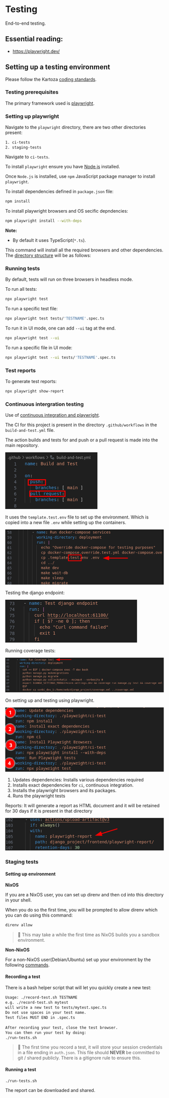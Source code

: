 # Testing

End-to-end testing.

## Essential reading:

* https://playwright.dev/

## Setting up a testing environment

Please follow the Kartoza [coding standards](https://kartoza.github.io/TheKartozaHandbook/development/conventions/coding_standards/#compliance).

### Testing prerequisites

The primary framework used is [playwright](https://playwright.dev/).

### Setting up playwright

Navigate to the `playwright` directory, there are two other directories present:
    
    1. ci-tests
    2. staging-tests

Navigate to `ci-tests`.

To install `playwright` ensure you have [Node.js](https://nodejs.org/en) installed.

Once `Node.js` is installed, use `npm` JavaScript package manager to install `playwright`.

To install dependencies defined in `package.json` file:

```bash
npm install
```

To install playwright browsers and OS secific depndencies:

```bash
npm playwright install --with-deps
```

**Note:**

- By default it uses TypeScript(`*.ts`).

This command will install all the required browsers and other dependencies. The [directory structure](https://playwright.dev/docs/intro#whats-installed) will be as follows:

### Running tests

By default, tests will run on three browsers in headless mode.

To run all tests:

```bash
npx playwright test
```

To run a specific test file:

```bash
npx playwright test tests/'TESTNAME'.spec.ts
```

To run it in UI mode, one can add `--ui` tag at the end.

```bash
npx playwright test --ui
```

To run a specific file in UI mode:

```bash
npx playwright test --ui tests/'TESTNAME'.spec.ts
```

### Test reports

To generate test reports:

```bash
npx playwright show-report
```

### Continuous intergration testing

Use of [continuous integration and playwright](https://playwright.dev/docs/ci-intro).

The CI  for this project is present in the directory `.github/workflows` in the `build-and-test.yml` file.

The action builds and tests for and push or a pull request is made into the main repository.

![push or pull request](./img/testing-continuous-intergration-1.png)

It uses the `template.test.env` file to set up the environment. Which is copied into a new file `.env` while setting up the containers.

![testing env](./img/testing-continuous-intergration-2.png)

Testing the django endpoint:

![testing django endpoint](./img/testing-continuous-intergration-3.png)

Running coverage tests:

![coverage tests](./img/testing-continuous-intergration-4.png)

On setting up and testing using playwright.

![testing playwright](./img/testing-continuous-intergration-5.png)

1. Updates dependencies: Installs various dependencies required
2. Installs exact dependencies for `ci`, continuous integration.
3. Installs the playwright browsers and its packages.
4. Runs the playwright tests

Reports: It will generate a report as HTML document and it will be retained for 30 days if it is present in that directory

![testing report](./img/testing-continuous-intergration-6.png)

### Staging tests

#### Setting up environment

**NixOS**

If you are a NixOS user, you can set up direnv and then cd into this directory in your shell.

When you do so the first time, you will be prompted to allow direnv which you can do using this command:


```bash
direnv allow
```

>  This may take a while the first time as NixOS builds you a sandbox environment.

**Non-NixOS**

For a non-NixOS user(Debian/Ubuntu) set up your environment by the following [commands](./testing.md/#setting-up-a-testing-environment).

#### Recording a test

There is a bash helper script that will let you quickly create a new test:

```
Usage: ./record-test.sh TESTNAME
e.g. ./record-test.sh mytest
will write a new test to tests/mytest.spec.ts
Do not use spaces in your test name.
Test files MUST END in .spec.ts

After recording your test, close the test browser.
You can then run your test by doing:
./run-tests.sh
```


>  The first time you record a test, it will store your session credentials in a file ending in ``auth.json``. This file should **NEVER** be committed to git / shared publicly. There is a gitignore rule to ensure this.

#### Running a test


```bash
./run-tests.sh
```

The report can be downloaded and shared.
